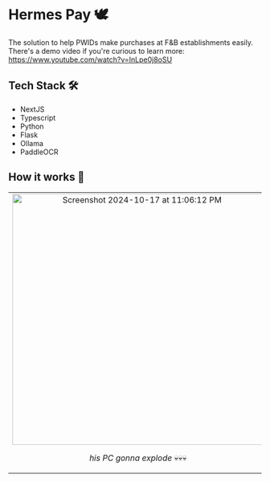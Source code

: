 # Hermes Pay 🕊️

The solution to help PWIDs make purchases at F&B establishments easily. <br>
There's a demo video if you're curious to learn more: https://www.youtube.com/watch?v=InLpe0j8oSU

## Tech Stack 🛠️
- NextJS
- Typescript
- Python
- Flask
- Ollama
- PaddleOCR

## How it works 🤔

<table>
  <tr>
    <td>
      <div align="center">
        <img width="500" alt="Screenshot 2024-10-17 at 11:06:12 PM" src="https://github.com/user-attachments/assets/49da18c7-73a6-46fa-bb1a-199d93519c2b">
        <p><i>his PC gonna explode</i> 💀💀💀</p>
      </div>
    </td>
    <td>
      <div align="center">
        <img width="500" alt="Screenshot 2024-10-17 at 11:08:28 PM" src="https://github.com/user-attachments/assets/8e625ff5-7df9-4caa-aae8-e4ffadce500c">
        <p>User Flow</p>
      </div>
    </td>
  </tr>
</table>
